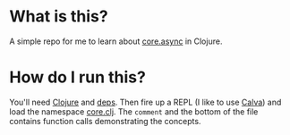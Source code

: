 # What is this? 

A simple repo for me to learn about [core.async](https://github.com/clojure/core.async) in Clojure.

# How do I run this?

You'll need [Clojure](https://clojure.org/guides/getting_started) and [deps](https://clojure.org/guides/deps_and_cli). Then fire up a REPL (I like to use [Calva](https://calva.io)) and load the namespace [core.clj](src/core.clj). The `comment` and the bottom of the file contains function calls demonstrating the concepts. 